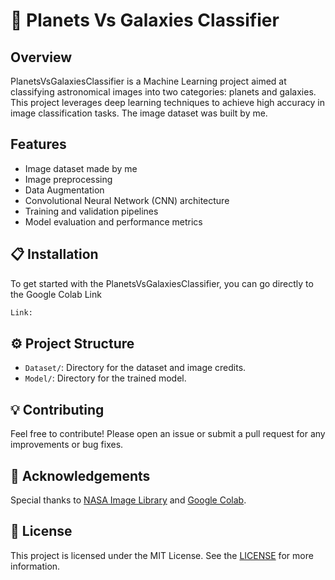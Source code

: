 # 🌠 Planets Vs Galaxies Classifier

## Overview
PlanetsVsGalaxiesClassifier is a Machine Learning project aimed at classifying astronomical images into two categories: planets and galaxies. This project leverages deep learning techniques to achieve high accuracy in image classification tasks. The image dataset was built by me.


## Features
- Image dataset made by me
- Image preprocessing
- Data Augmentation
- Convolutional Neural Network (CNN) architecture
- Training and validation pipelines
- Model evaluation and performance metrics


## 📋 Installation
To get started with the PlanetsVsGalaxiesClassifier, you can go directly to the Google Colab Link

```bash
Link: 
```


## ⚙ Project Structure
- `Dataset/`: Directory for the dataset and image credits.
- `Model/`: Directory for the trained model.

## 💡 Contributing
Feel free to contribute! Please open an issue or submit a pull request for any improvements or bug fixes.


## 💭 Acknowledgements
Special thanks to [NASA Image Library](https://images.nasa.gov/) and [Google Colab](https://colab.research.google.com/).


## 📃 License
This project is licensed under the MIT License. See the [LICENSE](LICENSE) for more information.
